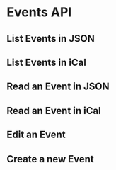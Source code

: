 # Events API


## List Events in JSON


## List Events in iCal



## Read an Event in JSON


## Read an Event in iCal


## Edit an Event


## Create a new Event

